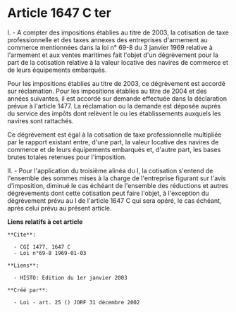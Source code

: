 # Article 1647 C ter

I. - A compter des impositions établies au titre de 2003, la cotisation de taxe professionnelle et des taxes annexes des
entreprises d'armement au commerce mentionnées dans la loi n° 69-8 du 3 janvier 1969 relative à l'armement et aux ventes
maritimes fait l'objet d'un dégrèvement pour la part de la cotisation relative à la valeur locative des navires de commerce
et de leurs équipements embarqués.

Pour les impositions établies au titre de 2003, ce dégrèvement est accordé sur réclamation. Pour les impositions établies au
titre de 2004 et des années suivantes, il est accordé sur demande effectuée dans la déclaration prévue à l'article 1477. La
réclamation ou la demande est déposée auprès du service des impôts dont relèvent le ou les établissements auxquels les
navires sont rattachés.

Ce dégrèvement est égal à la cotisation de taxe professionnelle multipliée par le rapport existant entre, d'une part, la
valeur locative des navires de commerce et de leurs équipements embarqués et, d'autre part, les bases brutes totales retenues
pour l'imposition.

II. - Pour l'application du troisième alinéa du I, la cotisation s'entend de l'ensemble des sommes mises à la charge de
l'entreprise figurant sur l'avis d'imposition, diminué le cas échéant de l'ensemble des réductions et autres dégrèvements
dont cette cotisation peut faire l'objet, à l'exception du dégrèvement prévu au I de l'article 1647 C qui sera opéré, le cas
échéant, après celui prévu au présent article.

**Liens relatifs à cet article**

	**Cite**:

	  - CGI 1477, 1647 C
	  - Loi n°69-8 1969-01-03

	**Liens**:

	  - HISTO: Edition du 1er janvier 2003

	**Créé par**:

	  - Loi - art. 25 () JORF 31 décembre 2002
